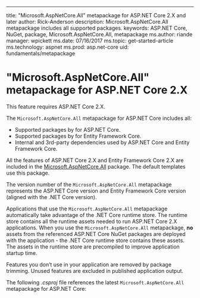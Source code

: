 ---
title: "Microsoft.AspNetCore.All" metapackage for ASP.NET Core 2.X and later
author: Rick-Anderson
description: Microsoft.AspNetCore.All metapackage includes all supported packages.
keywords: ASP.NET Core, NuGet, package,  Microsoft.AspNetCore.All, metapackage
ms.author: riande
manager: wpickett
ms.date: 07/16/2017
ms.topic: get-started-article
ms.technology: aspnet
ms.prod: asp.net-core
uid: fundamentals/metapackage

# "Microsoft.AspNetCore.All" metapackage for ASP.NET Core 2.X

This feature requires ASP.NET Core 2.X.

The `Microsoft.AspNetCore.All` metapackage for ASP.NET Core includes all:

* Supported packages by for ASP.NET Core.
* Supported packages by for  Entity Framework Core. 
* Internal and 3rd-party dependencies used by ASP.NET Core and Entity Framework Core. 

All the features of ASP.NET Core 2.X and Entity Framework Core 2.X are included in the [Microsoft.AspNetCore.All](https://www.nuget.org/packages/Microsoft.AspNetCore.All) package. The default templates use this package.

The version number of the `Microsoft.AspNetCore.All` metapackage represents the ASP.NET Core version and Entity Framework Core version (aligned with the .NET Core version).

Applications that use the `Microsoft.AspNetCore.All` metapackage automatically take advantage of the .NET Core runtime store. The runtime store contains all the runtime assets needed to run ASP.NET Core 2.X applications. When you use the `Microsoft.AspNetCore.All` metapackage, **no** assets from the referenced ASP.NET Core NuGet packages are deployed with the application - the  .NET Core runtime store contains these assets. The assets in the runtime store are precompiled to improve application startup time.

Features you don’t use in your application are removed by package trimming. Unused features are excluded in published application output.

The following *.csproj* file references the latest `Microsoft.AspNetCore.All` metapackage for ASP.NET Core:
